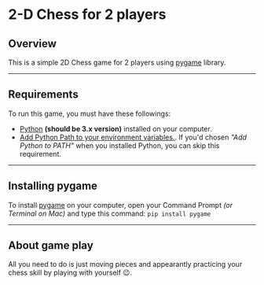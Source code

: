 # 2-D Chess for 2 players

## Overview

This is a simple 2D Chess game for 2 players using [pygame][pygame-docs] library.

---

## Requirements

To run this game, you must have these followings:

- [Python][python-download] **(should be 3.x version)** installed on your computer.
- [Add Python Path to your environment variables.][add-env-path]. If you'd chosen _"Add Python to PATH"_ when you installed Python, you can skip this requirement.

---

## Installing pygame

To install [pygame][pygame-docs] on your computer, open your Command Prompt _(or Terminal on Mac)_ and type this command: `pip install pygame`

---

## About game play

All you need to do is just moving pieces and appearantly practicing your chess skill by playing with yourself 😉.

[python-download]: https://www.python.org/downloads/
[pygame-docs]: https://www.pygame.org/docs/
[add-env-path]: https://www.educative.io/edpresso/how-to-add-python-to-path-variable-in-windows
